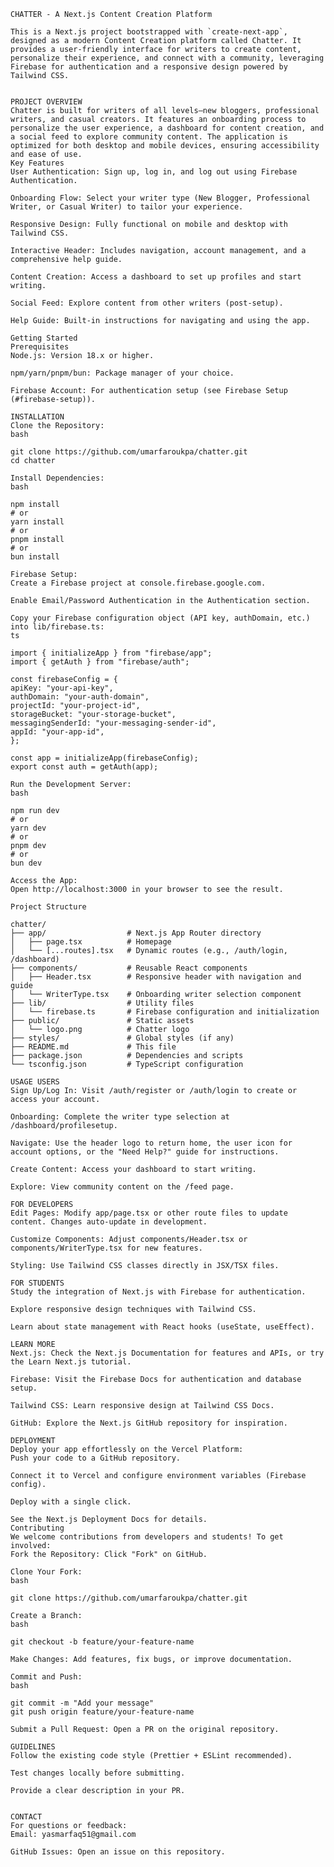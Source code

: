     CHATTER - A Next.js Content Creation Platform

    This is a Next.js project bootstrapped with `create-next-app`, designed as a modern Content Creation platform called Chatter. It provides a user-friendly interface for writers to create content, personalize their experience, and connect with a community, leveraging Firebase for authentication and a responsive design powered by Tailwind CSS.


    PROJECT OVERVIEW
    Chatter is built for writers of all levels—new bloggers, professional writers, and casual creators. It features an onboarding process to personalize the user experience, a dashboard for content creation, and a social feed to explore community content. The application is optimized for both desktop and mobile devices, ensuring accessibility and ease of use.
    Key Features
    User Authentication: Sign up, log in, and log out using Firebase Authentication.

    Onboarding Flow: Select your writer type (New Blogger, Professional Writer, or Casual Writer) to tailor your experience.

    Responsive Design: Fully functional on mobile and desktop with Tailwind CSS.

    Interactive Header: Includes navigation, account management, and a comprehensive help guide.

    Content Creation: Access a dashboard to set up profiles and start writing.

    Social Feed: Explore content from other writers (post-setup).

    Help Guide: Built-in instructions for navigating and using the app.

    Getting Started
    Prerequisites
    Node.js: Version 18.x or higher.

    npm/yarn/pnpm/bun: Package manager of your choice.

    Firebase Account: For authentication setup (see Firebase Setup (#firebase-setup)).

    INSTALLATION
    Clone the Repository:
    bash

    git clone https://github.com/umarfaroukpa/chatter.git
    cd chatter

    Install Dependencies:
    bash

    npm install
    # or
    yarn install
    # or
    pnpm install
    # or
    bun install

    Firebase Setup:
    Create a Firebase project at console.firebase.google.com.

    Enable Email/Password Authentication in the Authentication section.

    Copy your Firebase configuration object (API key, authDomain, etc.) into lib/firebase.ts:
    ts

    import { initializeApp } from "firebase/app";
    import { getAuth } from "firebase/auth";

    const firebaseConfig = {
    apiKey: "your-api-key",
    authDomain: "your-auth-domain",
    projectId: "your-project-id",
    storageBucket: "your-storage-bucket",
    messagingSenderId: "your-messaging-sender-id",
    appId: "your-app-id",
    };

    const app = initializeApp(firebaseConfig);
    export const auth = getAuth(app);

    Run the Development Server:
    bash

    npm run dev
    # or
    yarn dev
    # or
    pnpm dev
    # or
    bun dev

    Access the App:
    Open http://localhost:3000 in your browser to see the result.

    Project Structure

    chatter/
    ├── app/                  # Next.js App Router directory
    │   ├── page.tsx          # Homepage
    │   └── [...routes].tsx   # Dynamic routes (e.g., /auth/login, /dashboard)
    ├── components/           # Reusable React components
    │   ├── Header.tsx        # Responsive header with navigation and guide
    │   └── WriterType.tsx    # Onboarding writer selection component
    ├── lib/                  # Utility files
    │   └── firebase.ts       # Firebase configuration and initialization
    ├── public/               # Static assets
    │   └── logo.png          # Chatter logo
    ├── styles/               # Global styles (if any)
    ├── README.md             # This file
    ├── package.json          # Dependencies and scripts
    └── tsconfig.json         # TypeScript configuration

    USAGE USERS
    Sign Up/Log In: Visit /auth/register or /auth/login to create or access your account.

    Onboarding: Complete the writer type selection at /dashboard/profilesetup.

    Navigate: Use the header logo to return home, the user icon for account options, or the "Need Help?" guide for instructions.

    Create Content: Access your dashboard to start writing.

    Explore: View community content on the /feed page.

    FOR DEVELOPERS
    Edit Pages: Modify app/page.tsx or other route files to update content. Changes auto-update in development.

    Customize Components: Adjust components/Header.tsx or components/WriterType.tsx for new features.

    Styling: Use Tailwind CSS classes directly in JSX/TSX files.

    FOR STUDENTS
    Study the integration of Next.js with Firebase for authentication.

    Explore responsive design techniques with Tailwind CSS.

    Learn about state management with React hooks (useState, useEffect).

    LEARN MORE
    Next.js: Check the Next.js Documentation for features and APIs, or try the Learn Next.js tutorial.

    Firebase: Visit the Firebase Docs for authentication and database setup.

    Tailwind CSS: Learn responsive design at Tailwind CSS Docs.

    GitHub: Explore the Next.js GitHub repository for inspiration.

    DEPLOYMENT
    Deploy your app effortlessly on the Vercel Platform:
    Push your code to a GitHub repository.

    Connect it to Vercel and configure environment variables (Firebase config).

    Deploy with a single click.

    See the Next.js Deployment Docs for details.
    Contributing
    We welcome contributions from developers and students! To get involved:
    Fork the Repository: Click "Fork" on GitHub.

    Clone Your Fork:
    bash

    git clone https://github.com/umarfaroukpa/chatter.git

    Create a Branch:
    bash

    git checkout -b feature/your-feature-name

    Make Changes: Add features, fix bugs, or improve documentation.

    Commit and Push:
    bash

    git commit -m "Add your message"
    git push origin feature/your-feature-name

    Submit a Pull Request: Open a PR on the original repository.

    GUIDELINES
    Follow the existing code style (Prettier + ESLint recommended).

    Test changes locally before submitting.

    Provide a clear description in your PR.

    
    CONTACT
    For questions or feedback:
    Email: yasmarfaq51@gmail.com

    GitHub Issues: Open an issue on this repository.


